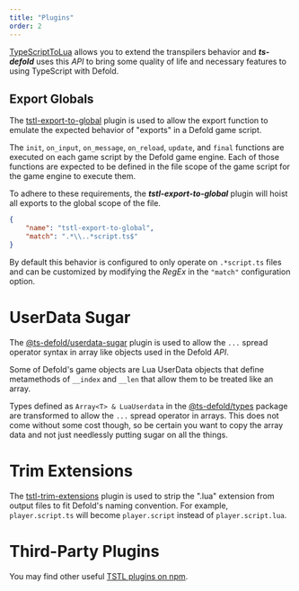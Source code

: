 ```yaml
---
title: "Plugins"
order: 2
---
```


[TypeScriptToLua](https://typescripttolua.github.io/docs/api/plugins) allows you to extend the transpilers behavior and ***ts-defold*** uses this _API_ to bring some quality of life and necessary features to using TypeScript with Defold.

## Export Globals

The [tstl-export-to-global](https://github.com/thinknathan/tstl-export-to-global) 
plugin is used to allow the export function to emulate the expected behavior of 
"exports" in a Defold game script.

The `init`, `on_input`, `on_message`, `on_reload`, `update`, and `final` functions 
are executed on each game script by the Defold game engine. Each of those functions 
are expected to be defined in the file scope of the game script for the game engine 
to execute them.

To adhere to these requirements, the ***tstl-export-to-global*** plugin will hoist 
all exports to the global scope of the file.

```json
{
    "name": "tstl-export-to-global",
    "match": ".*\\..*script.ts$"
}
```

By default this behavior is configured to only operate on `.*script.ts` files and 
can be customized by modifying the _RegEx_ in the `"match"` configuration option.

# UserData Sugar

The [@ts-defold/userdata-sugar](https://github.com/ts-defold/tstl-userdata-sugar) 
plugin is used to allow the `...` spread operator syntax in array like objects 
used in the Defold _API_.

Some of Defold's game objects are Lua UserData objects that define metamethods of
 `__index` and `__len` that allow them to be treated like an array.  
 
 Types defined as `Array<T> & LuaUserdata` in the [@ts-defold/types](https://www.npmjs.com/package/@ts-defold/types?activeTab=readme) package 
 are transformed to allow the `...` spread operator in arrays. This does not come 
 without some cost though, so be certain you want to copy the array data and not 
 just needlessly putting sugar on all the things.

# Trim Extensions

The [tstl-trim-extensions](https://github.com/thinknathan/ts-defold-tstl-trim-extensions) 
plugin is used to strip the ".lua" extension from output files to fit Defold's naming convention.
For example, `player.script.ts` will become `player.script` instead of `player.script.lua`.

# Third-Party Plugins

You may find other useful [TSTL plugins on npm](https://www.npmjs.com/search?q=tstl%20plugin).
